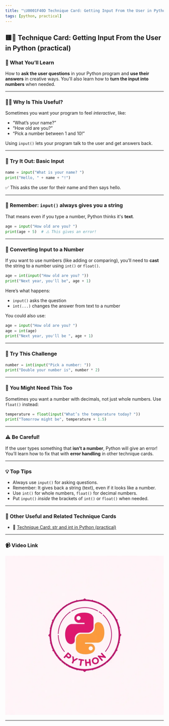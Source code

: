 ```yaml
---
title: "\U0001F40D Technique Card: Getting Input From the User in Python (practical)"
tags: [python, practical]
---
```


## 🟨🐍 **Technique Card: Getting Input From the User in Python (practical)**

### 🌟 What You’ll Learn

How to **ask the user questions** in your Python program and **use their answers** in creative ways. You'll also learn how to **turn the input into numbers** when needed.

---

### 🧑‍💻 Why Is This Useful?

Sometimes you want your program to feel _interactive_, like:

- “What’s your name?”
- “How old are you?”
- “Pick a number between 1 and 10!”

Using `input()` lets your program talk to the user and get answers back.

---

### 🧪 Try It Out: Basic Input

```python
name = input("What is your name? ")
print("Hello, " + name + "!")
```

✅ This asks the user for their name and then says hello.

---

### 🧠 Remember: `input()` always gives you a **string**

That means even if you type a number, Python thinks it's **text**.

```python
age = input("How old are you? ")
print(age + 5)  # ⚠️ This gives an error!
```

---

### 🔧 Converting Input to a Number

If you want to use numbers (like adding or comparing), you’ll need to **cast** the string to a number using `int()` or `float()`.

```python
age = int(input("How old are you? "))
print("Next year, you'll be", age + 1)
```

Here’s what happens:

- `input()` asks the question
- `int(...)` changes the answer from text to a number

You could also use:

```python
age = input("How old are you? ")
age = int(age)
print("Next year, you'll be ", age + 1)
```

---

### 🧪 Try This Challenge

```python
number = int(input("Pick a number: "))
print("Double your number is", number * 2)
```

---

### 🎒 You Might Need This Too

Sometimes you want a number with decimals, not just whole numbers. Use `float()` instead:

```python
temperature = float(input("What’s the temperature today? "))
print("Tomorrow might be", temperature + 1.5)
```

---

### ⚠️ Be Careful!

If the user types something that **isn’t a number**, Python will give an error!  
You’ll learn how to fix that with **error handling** in other technique cards.

---

### 💡 Top Tips

- Always use `input()` for asking questions.
- Remember: It gives back a string (text), even if it looks like a number.
- Use `int()` for whole numbers, `float()` for decimal numbers.
- Put `input()` _inside_ the brackets of `int()` or `float()` when needed.

---

### 🔗 Other Useful and Related Technique Cards

- 🐍 [Technique Card: str and int in Python (practical)](str-int-python-practical.md)

---

### 📹 Video Link

[![Watch the video](../python.png)](https://www.youtube.com/watch?v=afb89NuttGg)

---
